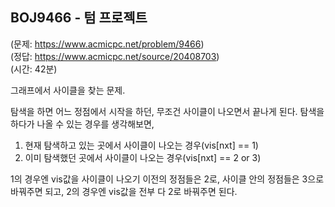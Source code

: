 ## BOJ9466 - 텀 프로젝트  
(문제: https://www.acmicpc.net/problem/9466)  
(정답: https://www.acmicpc.net/source/20408703)  
(시간: 42분)  

그래프에서 사이클을 찾는 문제.  

탐색을 하면 어느 정점에서 시작을 하던, 무조건 사이클이 나오면서 끝나게 된다. 탐색을 하다가 나올 수 있는 경우를 생각해보면,  
1. 현재 탐색하고 있는 곳에서 사이클이 나오는 경우(vis[nxt] == 1)  
2. 이미 탐색했던 곳에서 사이클이 나오는 경우(vis[nxt] == 2 or 3)  

1의 경우엔 vis값을 사이클이 나오기 이전의 정점들은 2로, 사이클 안의 정점들은 3으로 바꿔주면 되고, 2의 경우엔 vis값을 전부 다 2로 바꿔주면 된다.  
